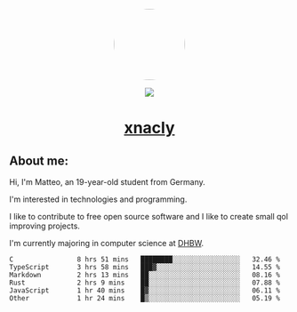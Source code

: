 <p align="center">
  <img style="border-radius: 100px" width="128" height="128" src="https://avatars.githubusercontent.com/u/47723417?v=4"/>
</p>
<p align="center">
  <img src="https://komarev.com/ghpvc/?username=xnacly&&style=flat-square"/>
</p>

<h1 align="center"><a href="https://xnacly.me/"> xnacly</a> </h1>

<h2> About me:</h2>

<p>Hi, I'm Matteo, an 19-year-old student from Germany. </p>
<p>I'm interested in technologies and programming.</p>
<p>I like to contribute to free open source software and I like to create small qol improving projects.</p>
<p>I'm currently majoring in computer science at <a href="https://www.dhbw.de/startseite">DHBW</a>.</p>

<!--START_SECTION:waka-->

```text
C                8 hrs 51 mins   ████████░░░░░░░░░░░░░░░░░   32.46 %
TypeScript       3 hrs 58 mins   ███▓░░░░░░░░░░░░░░░░░░░░░   14.55 %
Markdown         2 hrs 13 mins   ██░░░░░░░░░░░░░░░░░░░░░░░   08.16 %
Rust             2 hrs 9 mins    ██░░░░░░░░░░░░░░░░░░░░░░░   07.88 %
JavaScript       1 hr 40 mins    █▓░░░░░░░░░░░░░░░░░░░░░░░   06.11 %
Other            1 hr 24 mins    █▒░░░░░░░░░░░░░░░░░░░░░░░   05.19 %
```

<!--END_SECTION:waka-->
